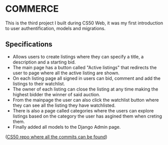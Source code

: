 # COMMERCE 

This is the third project I built during CS50 Web, it was my first introduction to user authentification, models and migrations.

## Specifications 
* Allows users to create listings where they can specify a title, a description and a starting bid.
* The main page has a button called "Active listings" that redirects the user to page where all the active listing are shown.
* On each listing page all signed in users can bid, comment and add the listings to their watchlist.
* The owner of each listing can close the listing at any time making the highest bidder the winner of said auction.
* From the mainpage the user can also click the watchlist button where they can see all the listing they have watchlisted.
* There is also a page called categories where the users can explore listings based on the category the user has asgined them when creting them.
* Finally added all models to the Django Admin page.

([CS50 repo where all the commits can be found](https://github.com/me50/vtbmro/tree/web50/projects/2020/x/commerce)) 
